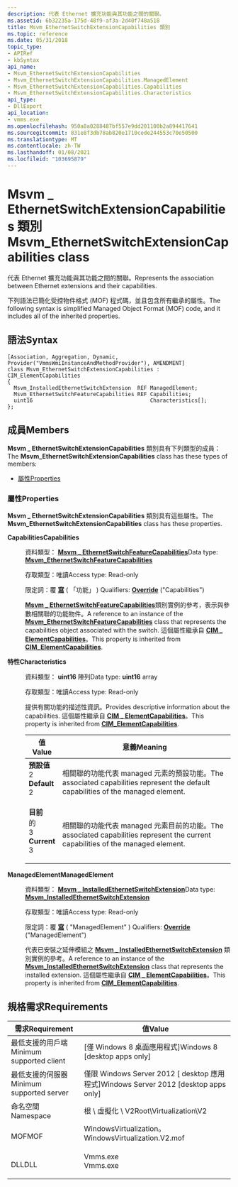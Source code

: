 ```yaml
---
description: 代表 Ethernet 擴充功能與其功能之間的關聯。
ms.assetid: 6b32235a-175d-48f9-af3a-2d40f748a518
title: Msvm_EthernetSwitchExtensionCapabilities 類別
ms.topic: reference
ms.date: 05/31/2018
topic_type:
- APIRef
- kbSyntax
api_name:
- Msvm_EthernetSwitchExtensionCapabilities
- Msvm_EthernetSwitchExtensionCapabilities.ManagedElement
- Msvm_EthernetSwitchExtensionCapabilities.Capabilities
- Msvm_EthernetSwitchExtensionCapabilities.Characteristics
api_type:
- DllExport
api_location:
- vmms.exe
ms.openlocfilehash: 950a8a0288487bf557e9dd201100b2a894417641
ms.sourcegitcommit: 831e8f3db78ab820e1710cede244553c70e50500
ms.translationtype: MT
ms.contentlocale: zh-TW
ms.lasthandoff: 01/08/2021
ms.locfileid: "103695879"
---
```

# <a name="msvm_ethernetswitchextensioncapabilities-class"></a><span data-ttu-id="294b4-103">Msvm \_ EthernetSwitchExtensionCapabilities 類別</span><span class="sxs-lookup"><span data-stu-id="294b4-103">Msvm\_EthernetSwitchExtensionCapabilities class</span></span>

<span data-ttu-id="294b4-104">代表 Ethernet 擴充功能與其功能之間的關聯。</span><span class="sxs-lookup"><span data-stu-id="294b4-104">Represents the association between Ethernet extensions and their capabilities.</span></span>

<span data-ttu-id="294b4-105">下列語法已簡化受控物件格式 (MOF) 程式碼，並且包含所有繼承的屬性。</span><span class="sxs-lookup"><span data-stu-id="294b4-105">The following syntax is simplified Managed Object Format (MOF) code, and it includes all of the inherited properties.</span></span>

## <a name="syntax"></a><span data-ttu-id="294b4-106">語法</span><span class="sxs-lookup"><span data-stu-id="294b4-106">Syntax</span></span>

``` syntax
[Association, Aggregation, Dynamic, Provider("VmmsWmiInstanceAndMethodProvider"), AMENDMENT]
class Msvm_EthernetSwitchExtensionCapabilities : CIM_ElementCapabilities
{
  Msvm_InstalledEthernetSwitchExtension  REF ManagedElement;
  Msvm_EthernetSwitchFeatureCapabilities REF Capabilities;
  uint16                                     Characteristics[];
};
```

## <a name="members"></a><span data-ttu-id="294b4-107">成員</span><span class="sxs-lookup"><span data-stu-id="294b4-107">Members</span></span>

<span data-ttu-id="294b4-108">**Msvm \_ EthernetSwitchExtensionCapabilities** 類別具有下列類型的成員：</span><span class="sxs-lookup"><span data-stu-id="294b4-108">The **Msvm\_EthernetSwitchExtensionCapabilities** class has these types of members:</span></span>

-   [<span data-ttu-id="294b4-109">屬性</span><span class="sxs-lookup"><span data-stu-id="294b4-109">Properties</span></span>](#properties)

### <a name="properties"></a><span data-ttu-id="294b4-110">屬性</span><span class="sxs-lookup"><span data-stu-id="294b4-110">Properties</span></span>

<span data-ttu-id="294b4-111">**Msvm \_ EthernetSwitchExtensionCapabilities** 類別具有這些屬性。</span><span class="sxs-lookup"><span data-stu-id="294b4-111">The **Msvm\_EthernetSwitchExtensionCapabilities** class has these properties.</span></span>

<dl> <dt>

<span data-ttu-id="294b4-112">**Capabilities**</span><span class="sxs-lookup"><span data-stu-id="294b4-112">**Capabilities**</span></span>
</dt> <dd> <dl> <dt>

<span data-ttu-id="294b4-113">資料類型： **[ **Msvm \_ EthernetSwitchFeatureCapabilities**](msvm-ethernetswitchfeaturecapabilities.md)**</span><span class="sxs-lookup"><span data-stu-id="294b4-113">Data type: **[**Msvm\_EthernetSwitchFeatureCapabilities**](msvm-ethernetswitchfeaturecapabilities.md)**</span></span>
</dt> <dt>

<span data-ttu-id="294b4-114">存取類型：唯讀</span><span class="sxs-lookup"><span data-stu-id="294b4-114">Access type: Read-only</span></span>
</dt> <dt>

<span data-ttu-id="294b4-115">限定詞：覆 [**寫**](/windows/desktop/WmiSdk/standard-qualifiers) ( 「功能」 ) </span><span class="sxs-lookup"><span data-stu-id="294b4-115">Qualifiers: [**Override**](/windows/desktop/WmiSdk/standard-qualifiers) ("Capabilities")</span></span>
</dt> </dl>

<span data-ttu-id="294b4-116">[**Msvm \_ EthernetSwitchFeatureCapabilities**](msvm-ethernetswitchfeaturecapabilities.md)類別實例的參考，表示與參數相關聯的功能物件。</span><span class="sxs-lookup"><span data-stu-id="294b4-116">A reference to an instance of the [**Msvm\_EthernetSwitchFeatureCapabilities**](msvm-ethernetswitchfeaturecapabilities.md) class that represents the capabilities object associated with the switch.</span></span> <span data-ttu-id="294b4-117">這個屬性繼承自 [**CIM \_ ElementCapabilities**](/previous-versions/windows/desktop/iscsitarg/cim-elementcapabilities)。</span><span class="sxs-lookup"><span data-stu-id="294b4-117">This property is inherited from [**CIM\_ElementCapabilities**](/previous-versions/windows/desktop/iscsitarg/cim-elementcapabilities).</span></span>

</dd> <dt>

<span data-ttu-id="294b4-118">**特性**</span><span class="sxs-lookup"><span data-stu-id="294b4-118">**Characteristics**</span></span>
</dt> <dd> <dl> <dt>

<span data-ttu-id="294b4-119">資料類型： **uint16** 陣列</span><span class="sxs-lookup"><span data-stu-id="294b4-119">Data type: **uint16** array</span></span>
</dt> <dt>

<span data-ttu-id="294b4-120">存取類型：唯讀</span><span class="sxs-lookup"><span data-stu-id="294b4-120">Access type: Read-only</span></span>
</dt> </dl>

<span data-ttu-id="294b4-121">提供有關功能的描述性資訊。</span><span class="sxs-lookup"><span data-stu-id="294b4-121">Provides descriptive information about the capabilities.</span></span> <span data-ttu-id="294b4-122">這個屬性繼承自 [**CIM \_ ElementCapabilities**](/previous-versions/windows/desktop/iscsitarg/cim-elementcapabilities)。</span><span class="sxs-lookup"><span data-stu-id="294b4-122">This property is inherited from [**CIM\_ElementCapabilities**](/previous-versions/windows/desktop/iscsitarg/cim-elementcapabilities).</span></span>



| <span data-ttu-id="294b4-123">值</span><span class="sxs-lookup"><span data-stu-id="294b4-123">Value</span></span>                                                                                                                                                                                                                       | <span data-ttu-id="294b4-124">意義</span><span class="sxs-lookup"><span data-stu-id="294b4-124">Meaning</span></span>                                                                                           |
|-----------------------------------------------------------------------------------------------------------------------------------------------------------------------------------------------------------------------------|---------------------------------------------------------------------------------------------------|
| <span id="Default"></span><span id="default"></span><span id="DEFAULT"></span><dl> <span data-ttu-id="294b4-125"><dt>**預設值**</dt> <dt>2</dt></span><span class="sxs-lookup"><span data-stu-id="294b4-125"><dt>**Default**</dt> <dt>2</dt></span></span> </dl> | <span data-ttu-id="294b4-126">相關聯的功能代表 managed 元素的預設功能。</span><span class="sxs-lookup"><span data-stu-id="294b4-126">The associated capabilities represent the default capabilities of the managed element.</span></span><br/> |
| <span id="Current"></span><span id="current"></span><span id="CURRENT"></span><dl> <span data-ttu-id="294b4-127"><dt>**目前**</dt>的 <dt>3</dt></span><span class="sxs-lookup"><span data-stu-id="294b4-127"><dt>**Current**</dt> <dt>3</dt></span></span> </dl> | <span data-ttu-id="294b4-128">相關聯的功能代表 managed 元素目前的功能。</span><span class="sxs-lookup"><span data-stu-id="294b4-128">The associated capabilities represent the current capabilities of the managed element.</span></span><br/> |



 

</dd> <dt>

<span data-ttu-id="294b4-129">**ManagedElement**</span><span class="sxs-lookup"><span data-stu-id="294b4-129">**ManagedElement**</span></span>
</dt> <dd> <dl> <dt>

<span data-ttu-id="294b4-130">資料類型： **[ **Msvm \_ InstalledEthernetSwitchExtension**](msvm-installedethernetswitchextension.md)**</span><span class="sxs-lookup"><span data-stu-id="294b4-130">Data type: **[**Msvm\_InstalledEthernetSwitchExtension**](msvm-installedethernetswitchextension.md)**</span></span>
</dt> <dt>

<span data-ttu-id="294b4-131">存取類型：唯讀</span><span class="sxs-lookup"><span data-stu-id="294b4-131">Access type: Read-only</span></span>
</dt> <dt>

<span data-ttu-id="294b4-132">限定詞：覆 [**寫**](/windows/desktop/WmiSdk/standard-qualifiers) ( "ManagedElement" ) </span><span class="sxs-lookup"><span data-stu-id="294b4-132">Qualifiers: [**Override**](/windows/desktop/WmiSdk/standard-qualifiers) ("ManagedElement")</span></span>
</dt> </dl>

<span data-ttu-id="294b4-133">代表已安裝之延伸模組之 [**Msvm \_ InstalledEthernetSwitchExtension**](msvm-installedethernetswitchextension.md) 類別實例的參考。</span><span class="sxs-lookup"><span data-stu-id="294b4-133">A reference to an instance of the [**Msvm\_InstalledEthernetSwitchExtension**](msvm-installedethernetswitchextension.md) class that represents the installed extension.</span></span> <span data-ttu-id="294b4-134">這個屬性繼承自 [**CIM \_ ElementCapabilities**](/previous-versions/windows/desktop/iscsitarg/cim-elementcapabilities)。</span><span class="sxs-lookup"><span data-stu-id="294b4-134">This property is inherited from [**CIM\_ElementCapabilities**](/previous-versions/windows/desktop/iscsitarg/cim-elementcapabilities).</span></span>

</dd> </dl>

## <a name="requirements"></a><span data-ttu-id="294b4-135">規格需求</span><span class="sxs-lookup"><span data-stu-id="294b4-135">Requirements</span></span>



| <span data-ttu-id="294b4-136">需求</span><span class="sxs-lookup"><span data-stu-id="294b4-136">Requirement</span></span> | <span data-ttu-id="294b4-137">值</span><span class="sxs-lookup"><span data-stu-id="294b4-137">Value</span></span> |
|-------------------------------------|---------------------------------------------------------------------------------------------------------|
| <span data-ttu-id="294b4-138">最低支援的用戶端</span><span class="sxs-lookup"><span data-stu-id="294b4-138">Minimum supported client</span></span><br/> | <span data-ttu-id="294b4-139">\[僅 Windows 8 桌面應用程式\]</span><span class="sxs-lookup"><span data-stu-id="294b4-139">Windows 8 \[desktop apps only\]</span></span><br/>                                                              |
| <span data-ttu-id="294b4-140">最低支援的伺服器</span><span class="sxs-lookup"><span data-stu-id="294b4-140">Minimum supported server</span></span><br/> | <span data-ttu-id="294b4-141">僅限 Windows Server 2012 \[ desktop 應用程式\]</span><span class="sxs-lookup"><span data-stu-id="294b4-141">Windows Server 2012 \[desktop apps only\]</span></span><br/>                                                    |
| <span data-ttu-id="294b4-142">命名空間</span><span class="sxs-lookup"><span data-stu-id="294b4-142">Namespace</span></span><br/>                | <span data-ttu-id="294b4-143">根 \\ 虛擬化 \\ V2</span><span class="sxs-lookup"><span data-stu-id="294b4-143">Root\\Virtualization\\V2</span></span><br/>                                                                     |
| <span data-ttu-id="294b4-144">MOF</span><span class="sxs-lookup"><span data-stu-id="294b4-144">MOF</span></span><br/>                      | <dl> <span data-ttu-id="294b4-145"><dt>WindowsVirtualization。</dt></span><span class="sxs-lookup"><span data-stu-id="294b4-145"><dt>WindowsVirtualization.V2.mof</dt></span></span> </dl> |
| <span data-ttu-id="294b4-146">DLL</span><span class="sxs-lookup"><span data-stu-id="294b4-146">DLL</span></span><br/>                      | <dl> <span data-ttu-id="294b4-147"><dt>Vmms.exe</dt></span><span class="sxs-lookup"><span data-stu-id="294b4-147"><dt>Vmms.exe</dt></span></span> </dl>                     |



 

